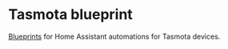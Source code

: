 # Tasmota blueprint
[Blueprints](https://www.home-assistant.io/docs/automation/using_blueprints/) for Home Assistant automations for Tasmota devices.
